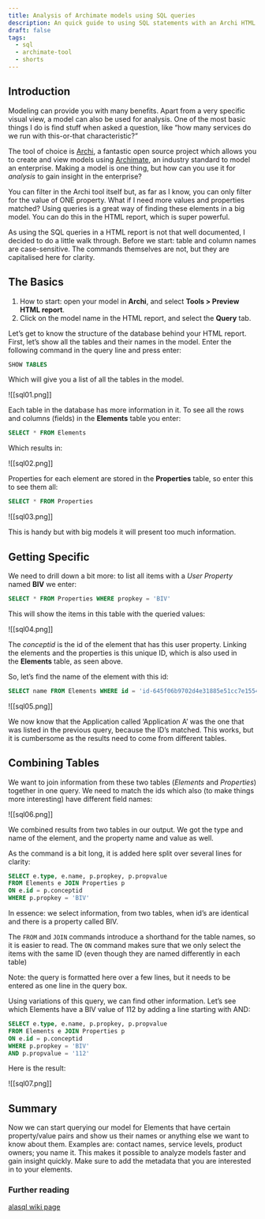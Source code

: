 ```yaml
---
title: Analysis of Archimate models using SQL queries
description: An quick guide to using SQL statements with an Archi HTML report
draft: false
tags:
  - sql
  - archimate-tool
  - shorts
---
```

## Introduction

Modeling can provide you with many benefits. Apart from a very specific visual view, a model can also be used for analysis. One of the most basic things I do is find stuff when asked a question, like “how many services do we run with this-or-that characteristic?”

The tool of choice is [Archi](https://www.archimatetool.com/), a fantastic open source project which allows you to create and view models using [Archimate](https://www.opengroup.org/archimate-forum/archimate-overview), an industry standard to model an enterprise. Making a model is one thing, but how can you use it for *analysis* to gain insight in the enterprise? 

You can filter in the Archi tool itself but, as far as I know, you can only filter for the value of ONE property. What if I need more values and properties matched? Using queries is a great way of finding these elements in a big model. You can do this in the HTML report, which is super powerful.

As using the SQL queries in a HTML report is not that well documented, I decided to do a little walk through. Before we start: table and column names are case-sensitive. The commands themselves are not, but they are capitalised here for clarity.

## The Basics

1. How to start: open your model in **Archi**, and select **Tools > Preview HTML report**.
2. Click on the model name in the HTML report, and select the **Query** tab.

Let’s get to know the structure of the database behind your HTML report. First, let’s show all the tables and their names in the model. Enter the following command in the query line and press enter:

```sql
SHOW TABLES
```

Which will give you a list of all the tables in the model.

![[sql01.png]]

Each table in the database has more information in it. To see all the rows and columns (fields) in the **Elements** table you enter:

```sql
SELECT * FROM Elements
```

Which results in:

![[sql02.png]]

Properties for each element are stored in the **Properties** table, so enter this to see them all:

```sql
SELECT * FROM Properties
```


![[sql03.png]]

This is handy but with big models it will present too much information.

## Getting Specific

We need to drill down a bit more: to list all items with a *User Property* named **BIV** we enter:

```sql
SELECT * FROM Properties WHERE propkey = 'BIV'
```

This will show the items in this table with the queried values:

![[sql04.png]]

The *conceptid* is the id of the element that has this user property. Linking the elements and the properties is this unique ID, which is also used in the **Elements** table, as seen above.

So, let’s find the name of the element with this id:

```sql
SELECT name FROM Elements WHERE id = 'id-645f06b9702d4e31885e51cc7e1554d2'
```

![[sql05.png]]

We now know that the Application called ‘Application A’ was the one that was listed in the previous query, because the ID’s matched. This works, but it is cumbersome as the results need to come from different tables.

## Combining Tables

We want to join information from these two tables (_Elements_ and _Properties_) together in one query. We need to match the ids which also (to make things more interesting) have different field names:

![[sql06.png]]

We combined results from two tables in our output. We got the type and name of the element, and the property name and value as well.

As the command is a bit long, it is added here split over several lines for clarity:

```sql
SELECT e.type, e.name, p.propkey, p.propvalue
FROM Elements e JOIN Properties p
ON e.id = p.conceptid
WHERE p.propkey = 'BIV'
```

In essence: we select information, from two tables, when id’s are identical and there is a property called BIV.

The `FROM` and `JOIN` commands introduce a shorthand for the table names, so it is easier to read. The `ON` command makes sure that we only select the items with the same ID (even though they are named differently in each table)

Note: the query is formatted here over a few lines, but it needs to be entered as one line in the query box.

Using variations of this query, we can find other information. Let’s see which Elements have a BIV value of 112 by adding a line starting with AND:

```sql
SELECT e.type, e.name, p.propkey, p.propvalue
FROM Elements e JOIN Properties p
ON e.id = p.conceptid
WHERE p.propkey = 'BIV'
AND p.propvalue = '112'
```

Here is the result:

![[sql07.png]]

## Summary

Now we can start querying our model for Elements that have certain property/value pairs and show us their names or anything else we want to know about them. Examples are: contact names, service levels, product owners; you name it. This makes it possible to analyze models faster and gain insight quickly. Make sure to add the metadata that you are interested in to your elements.

### Further reading

[alasql wiki page](https://alasql-wiki.readthedocs.io/en/latest/readme.html)
